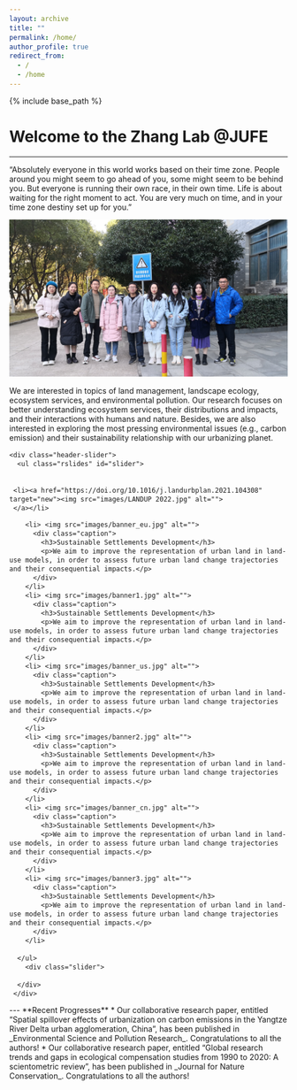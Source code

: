 ```yaml
---
layout: archive
title: ""
permalink: /home/
author_profile: true
redirect_from:
  - /
  - /home
---
```


{% include base_path %}
# Welcome to the Zhang Lab @JUFE  
---
“Absolutely everyone in this world works based on their time zone. People around you might seem to go ahead of you, some might seem to be behind you. But everyone is running their own race, in their own time. Life is about waiting for the right moment to act. You are very much on time, and in your time zone destiny set up for you.”

<img src='/images/gallery/Home_1.jpg'> 

We are interested in topics of land management, landscape ecology, ecosystem services, and environmental pollution. Our research focuses on better understanding ecosystem services, their distributions and impacts, and their interactions with humans and nature. Besides, we are also interested in exploring the most pressing environmental issues (e.g., carbon emission) and their sustainability relationship with our urbanizing planet.

<!-- header-section-ends --> 
	<div class="header-slider">
	  <ul class="rslides" id="slider">

		  
	 <li><a href="https://doi.org/10.1016/j.landurbplan.2021.104308" target="new"><img src="images/LANDUP 2022.jpg" alt="">
	 </a></li>
<!--   
     <li><a href="https://doi.org/10.1016/j.rse.2020.111859" target="new"><img src="images/banner_new_paper_2.jpg" alt="">
	 </a></li>
     <li><a href="https://doi.org/10.1016/j.habitatint.2019.102069" target="new"><img src="images/banner_new_paper_1.jpg" alt="">
	 </a></li>
-->

	    <li> <img src="images/banner_eu.jpg" alt="">
	      <div class="caption">
	        <h3>Sustainable Settlements Development</h3>
	        <p>We aim to improve the representation of urban land in land-use models, in order to assess future urban land change trajectories and their consequential impacts.</p>
          </div>
        </li>
	    <li> <img src="images/banner1.jpg" alt="">
	      <div class="caption">
	        <h3>Sustainable Settlements Development</h3>
	        <p>We aim to improve the representation of urban land in land-use models, in order to assess future urban land change trajectories and their consequential impacts.</p>
          </div>
        </li>
        <li> <img src="images/banner_us.jpg" alt="">
	      <div class="caption">
	        <h3>Sustainable Settlements Development</h3>
	        <p>We aim to improve the representation of urban land in land-use models, in order to assess future urban land change trajectories and their consequential impacts.</p>
          </div>
        </li>
        <li> <img src="images/banner2.jpg" alt="">
	      <div class="caption">
	        <h3>Sustainable Settlements Development</h3>
	        <p>We aim to improve the representation of urban land in land-use models, in order to assess future urban land change trajectories and their consequential impacts.</p>
          </div>
        </li>
        <li> <img src="images/banner_cn.jpg" alt="">
	      <div class="caption">
	        <h3>Sustainable Settlements Development</h3>
	        <p>We aim to improve the representation of urban land in land-use models, in order to assess future urban land change trajectories and their consequential impacts.</p>
          </div>
        </li>
	    <li> <img src="images/banner3.jpg" alt="">
	      <div class="caption">
	        <h3>Sustainable Settlements Development</h3>
	        <p>We aim to improve the representation of urban land in land-use models, in order to assess future urban land change trajectories and their consequential impacts.</p>
          </div>
        </li>
        
      </ul>
		<div class="slider">
		  
	  </div>
	 </div>
</div>
---
**Recent Progresses** 
* Our collaborative research paper, entitled “Spatial spillover effects of urbanization on carbon emissions in the Yangtze River Delta urban agglomeration, China”, has been published in _Environmental Science and Pollution Research_. Congratulations to all the authors!  
* Our collaborative research paper, entitled “Global research trends and gaps in ecological compensation studies from 1990 to 2020: A scientometric review”, has been published in _Journal for Nature Conservation_. Congratulations to all the authors!
